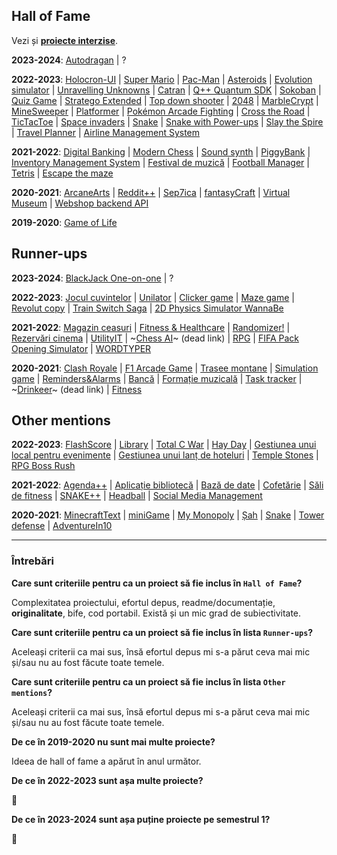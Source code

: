 ## Hall of Fame

Vezi și [**proiecte interzise**](repetitiv.md).

**2023-2024**:
[Autodragan](https://github.com/badea-codrut-cti/proiect-poo) | ?

**2022-2023**:
[Holocron-UI](https://github.com/i2002/Holocron-UI) |
[Super Mario](https://github.com/danitns/oop-project) |
[Pac-Man](https://github.com/M-Podi/PacMan-ILMF) |
[Asteroids](https://github.com/theo543/asteroids) |
[Evolution simulator](https://github.com/annna7/proiect-poo) |
[Unravelling Unknowns](https://github.com/SadCarrotMaru/OOP_Project_slime) |
[Catran](https://github.com/VSebastian8/obiecte) |
[Q++ Quantum SDK](https://github.com/mario-deaconescu/quantum-sdk) |
[Sokoban](https://github.com/tudormiu/proiect-poo) |
[Quiz Game](https://github.com/mariapreda19/proiect-oop-QuizApp) |
[Stratego Extended](https://github.com/StefanPopescu078/OOPProject) |
[Top down shooter](https://github.com/DumitruIlie/TopDownShooterPOO) |
[2048](https://github.com/biancapopa31/oop) |
[MarbleCrypt](https://github.com/radubig/MarbleCrypt) |
[MineSweeper](https://github.com/EHollower/MSOOP) |
[Platformer](https://github.com/fortasteaua/oop) |
[Pokémon Arcade Fighting](https://github.com/Apostol-Alin/proiectpoo) | 
[Cross the Road](https://github.com/Cristiana-Cocheci/oop_v2) |
[TicTacToe](https://github.com/Andrei137/Tic-Tac-Toe) |
[Space invaders](https://github.com/vladc15/OOP) |
[Snake](https://github.com/beingsebi/snake) |
[Snake with Power-ups](https://github.com/dragosc1/Snake-with-POWER-UPS) |
[Slay the Spire](https://github.com/sebimih13/POO-Proiect) |
[Travel Planner](https://github.com/radumsk/TravelPlanner) | 
[Airline Management System](https://github.com/marius004/oop-project)

**2021-2022**:
[Digital Banking](https://github.com/laurentiucretu68/Digital_Banking) |
[Modern Chess](https://github.com/Robyss/Modern-Chess) |
[Sound synth](https://github.com/lmihaig/sound-synth) |
[PiggyBank](https://github.com/vl4dio4n/PiggyBank) |
[Inventory Management System](https://github.com/tudorcoman/oop-inventory-system) |
[Festival de muzică](https://github.com/cristina-timbur/POO-tema2) |
[Football Manager](https://github.com/radugheo/Football-Manager) |
[Tetris](https://github.com/lowLevelGod/tetrispoo) |
[Escape the maze](https://github.com/popastefan10/Escape-the-maze)

**2020-2021**:
[ArcaneArts](https://github.com/AlexMincu/ArcaneArts) |
[Reddit++](https://github.com/MaximTiberiu/OOProject) |
[Sep7ica](https://github.com/VictorAndreiCotescu/Sep7ica) |
[fantasyCraft](https://github.com/meemknight/fantasyCraft) |
[Virtual Museum](https://github.com/DianaIfrosa/OOP-Virtual-Museum-Project) |
[Webshop backend API](https://github.com/Andrei0872/webshop-backend-api-oop)

**2019-2020**:
[Game of Life](https://github.com/Stefan-Radu/Predator-and-Prey)

## Runner-ups

**2023-2024**:
[BlackJack One-on-one](https://github.com/superglovv/Project-OOP-Black) | ?

**2022-2023**:
[Jocul cuvintelor](https://github.com/Smaranda02/PROJECT_OOP) |
[Unilator](https://github.com/leviaici/tema1-poo) |
[Clicker game](https://github.com/Bucovina/ProjectOOP) |
[Maze game](https://github.com/DavidB2703/proiect-poo) |
[Revolut copy](https://github.com/VoicilaIonut/revolut-copy) |
[Train Switch Saga](https://github.com/Giulian617/Proiect_poo) |
[2D Physics Simulator WannaBe](https://github.com/grig95/proiect_poo)
 

**2021-2022**:
[Magazin ceasuri](https://github.com/xSuly/Proiect-POO) |
[Fitness & Healthcare](https://github.com/AndreiLaurentiu/OOP_Project) |
[Randomizer!](https://github.com/Nubaz/Randomizer_Game) |
[Rezervări cinema](https://github.com/radustefan2311/Proiect---OOP) |
[UtilityIT](https://github.com/nicugnm/poo-cpp-proj) |
~[Chess AI](https://github.com/vladciocoiu/proiect-poo)~ (dead link) |
[RPG](https://github.com/alin090402/OOP-RPG-project) |
[FIFA Pack Opening Simulator](https://github.com/valentinvale/OOP_VS) |
[WORDTYPER](https://github.com/ImCataG/poop)

**2020-2021**:
[Clash Royale](https://github.com/TIPYexe/POO_ClashRoyale) |
[F1 Arcade Game](https://github.com/DragosBalmau/Formula-1-Arcade-Game) |
[Trasee montane](https://github.com/VMadalina/Mountain-trail-guide) |
[Simulation game](https://github.com/Al-Th-Ionescu/OOP_simulation_game) |
[Reminders&Alarms](https://github.com/cimuletz/organizer) |
[Bancă](https://github.com/alexandra-udristoiu/lab-oop) |
[Formație muzicală](https://github.com/Ionescu-Ioan/Laborator-POO) |
[Task tracker](https://github.com/deeaanghelache/POO_Laborator) |
~[Drinkeer](https://github.com/radu-filipescu/Drinkeer)~ (dead link) |
[Fitness](https://github.com/alexbrinza2001/Tema1-POO)

## Other mentions

**2022-2023**:
[FlashScore](https://github.com/stefanbrb10/temaOOP) |
[Library](https://github.com/AncaaO/Tema3) |
[Total C War](https://github.com/GeorgePopescu318/Total-C-War) |
[Hay Day](https://github.com/dariapirvulescu18/proiect1) |
[Gestiunea unui local pentru evenimente](https://github.com/bogdanvladmihai/oop-second-project) |
[Gestiunea unui lanț de hoteluri](https://github.com/Razvan48/Gestiunea-unui-lant-de-hoteluri) |
[Temple Stones](https://github.com/emtu5/proiectOOP) |
[RPG Boss Rush](https://github.com/Bagsylina/RPG-Boss-Rush)
 

**2021-2022**:
[Agenda++](https://github.com/ReluSt13/Agenda-plus-plus) |
[Aplicație bibliotecă](https://github.com/gabrielcatalin191200/OOP) |
[Bază de date](https://github.com/radu-moraru/OOP-project) |
[Cofetărie](https://github.com/andreeav19/Proiect_OOP) |
[Săli de fitness](https://github.com/NastaseMarius19/baza_de_date_sali_fitness) |
[SNAKE++](https://github.com/Antonioo-H/OOP-Project) |
[Headball](https://github.com/andreihodoroaga/Headball) |
[Social Media Management](https://github.com/annemarie04/oop)

**2020-2021**:
[MinecraftText](https://github.com/andrei-cerbulescu/MinecraftText) |
[miniGame](https://github.com/AlecuMihai/miniGame) |
[My Monopoly](https://github.com/alexandra-chivescu/Proiect-OOP) |
[Șah](https://github.com/alexandru-peter/SAH_POO_1) |
[Snake](https://github.com/Mihnea-Cristea/POO) |
[Tower defense](https://github.com/opreageorges/POO) |
[AdventureIn10](https://github.com/Daria602/AdventureIn10)

-----

### Întrebări

**Care sunt criteriile pentru ca un proiect să fie inclus în `Hall of Fame`?**

Complexitatea proiectului, efortul depus, readme/documentație, **originalitate**, bife,
cod portabil. Există și un mic grad de subiectivitate.

**Care sunt criteriile pentru ca un proiect să fie inclus în lista `Runner-ups`?**

Aceleași criterii ca mai sus, însă efortul depus mi s-a părut ceva mai mic și/sau nu au fost făcute toate temele.

**Care sunt criteriile pentru ca un proiect să fie inclus în lista `Other mentions`?**

Aceleași criterii ca mai sus, însă efortul depus mi s-a părut ceva mai mic și/sau nu au fost făcute toate temele.

**De ce în 2019-2020 nu sunt mai multe proiecte?**

Ideea de hall of fame a apărut în anul următor.

**De ce în 2022-2023 sunt așa multe proiecte?**

🙂

**De ce în 2023-2024 sunt așa puține proiecte pe semestrul 1?**

🙁
